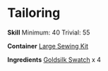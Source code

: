 <!-- TITLE: Goldsilk Armbands -->
<!-- SUBTITLE: Intricately stitched -->

# Tailoring
**Skill**
Minimum: 40
Trivial: 55

**Container**
[Large Sewing Kit](large-sewing-kit)

**Ingredients**
[Goldsilk Swatch](goldsilk-swatch) x 4